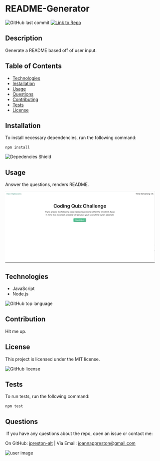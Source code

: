 # README-Generator
![GitHub last commit](https://img.shields.io/github/last-commit/jpreston-alt/README-Generator) [![Link to Repo](https://img.shields.io/badge/Link%20to%20Repo-blue.svg)](https://github.com/jpreston-alt/README-Generator)


## Description
Generate a README based off of user input.

## Table of Contents
* [Technologies](#technologies)
* [Installation](#installation)
* [Usage](#usage)
* [Questions](#questions)
* [Contributing](#Contributing)
* [Tests](#Tests)
* [License](#License)


## Installation
To install necessary dependencies, run the following command:

```
npm install
```

![Depedencies Shield](https://img.shields.io/david/jpreston-alt/readme-generator)

## Usage
Answer the questions, renders README.

![](./assets/code-quiz.gif)

## Technologies
* JavaScript
* Node.js

![GitHub top language](https://img.shields.io/github/languages/top/jpreston-alt/README-Generator)


## Contribution
Hit me up.

## License
This project is licensed under the MIT license. 

![GitHub license](https://img.shields.io/badge/license-MIT-blue.svg)

## Tests
To run tests, run the following command: 
``` 
npm test 
```



## Questions
​
If you have any questions about the repo, open an issue or contact me:

On GitHub: [jpreston-alt](https://api.github.com/users/jpreston-alt) | Via Email: joannappreston@gmail.com

![user image](https://avatars1.githubusercontent.com/u/58855401?v=4&s=100)